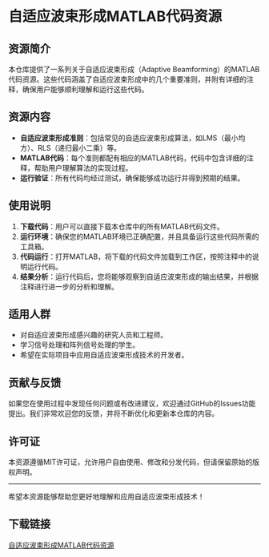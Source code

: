 # 自适应波束形成MATLAB代码资源

## 资源简介

本仓库提供了一系列关于自适应波束形成（Adaptive Beamforming）的MATLAB代码资源。这些代码涵盖了自适应波束形成中的几个重要准则，并附有详细的注释，确保用户能够顺利理解和运行这些代码。

## 资源内容

- **自适应波束形成准则**：包括常见的自适应波束形成算法，如LMS（最小均方）、RLS（递归最小二乘）等。
- **MATLAB代码**：每个准则都配有相应的MATLAB代码，代码中包含详细的注释，帮助用户理解算法的实现过程。
- **运行验证**：所有代码均经过测试，确保能够成功运行并得到预期的结果。

## 使用说明

1. **下载代码**：用户可以直接下载本仓库中的所有MATLAB代码文件。
2. **运行环境**：确保您的MATLAB环境已正确配置，并且具备运行这些代码所需的工具箱。
3. **代码运行**：打开MATLAB，将下载的代码文件加载到工作区，按照注释中的说明运行代码。
4. **结果分析**：运行代码后，您将能够观察到自适应波束形成的输出结果，并根据注释进行进一步的分析和理解。

## 适用人群

- 对自适应波束形成感兴趣的研究人员和工程师。
- 学习信号处理和阵列信号处理的学生。
- 希望在实际项目中应用自适应波束形成技术的开发者。

## 贡献与反馈

如果您在使用过程中发现任何问题或有改进建议，欢迎通过GitHub的Issues功能提出。我们非常欢迎您的反馈，并将不断优化和更新本仓库的内容。

## 许可证

本资源遵循MIT许可证，允许用户自由使用、修改和分发代码，但请保留原始的版权声明。

---

希望本资源能够帮助您更好地理解和应用自适应波束形成技术！

## 下载链接

[自适应波束形成MATLAB代码资源](https://pan.quark.cn/s/6453bc8c29d1)